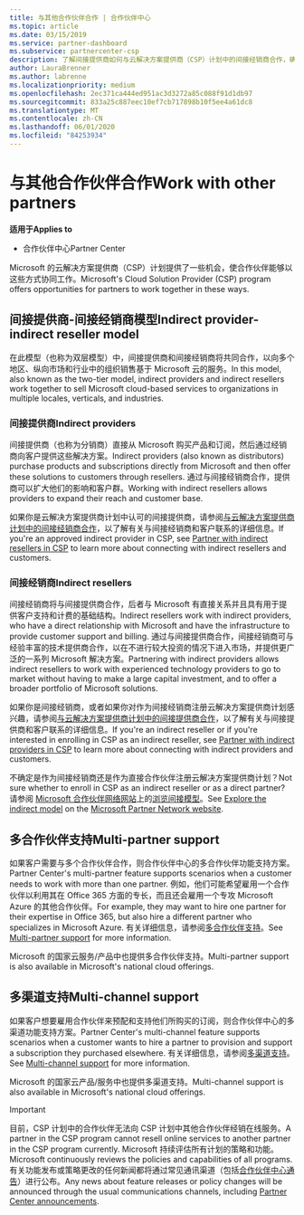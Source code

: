 ```yaml
---
title: 与其他合作伙伴合作 | 合作伙伴中心
ms.topic: article
ms.date: 03/15/2019
ms.service: partner-dashboard
ms.subservice: partnercenter-csp
description: 了解间接提供商如何与云解决方案提供商（CSP）计划中的间接经销商合作，确定哪种角色适合你。
author: LauraBrenner
ms.author: labrenne
ms.localizationpriority: medium
ms.openlocfilehash: 2ec371ca444ed951ac3d3272a85c088f91d1db97
ms.sourcegitcommit: 833a25c887eec10ef7cb717898b10f5ee4a61dc8
ms.translationtype: MT
ms.contentlocale: zh-CN
ms.lasthandoff: 06/01/2020
ms.locfileid: "84253934"
---
```

# <a name="work-with-other-partners"></a><span data-ttu-id="b1385-103">与其他合作伙伴合作</span><span class="sxs-lookup"><span data-stu-id="b1385-103">Work with other partners</span></span>

<span data-ttu-id="b1385-104">**适用于**</span><span class="sxs-lookup"><span data-stu-id="b1385-104">**Applies to**</span></span>

-  <span data-ttu-id="b1385-105">合作伙伴中心</span><span class="sxs-lookup"><span data-stu-id="b1385-105">Partner Center</span></span>

<span data-ttu-id="b1385-106">Microsoft 的云解决方案提供商（CSP）计划提供了一些机会，使合作伙伴能够以这些方式协同工作。</span><span class="sxs-lookup"><span data-stu-id="b1385-106">Microsoft's Cloud Solution Provider (CSP) program offers opportunities for partners to work together in these ways.</span></span>

## <a name="indirect-provider-indirect-reseller-model"></a><span data-ttu-id="b1385-107">间接提供商-间接经销商模型</span><span class="sxs-lookup"><span data-stu-id="b1385-107">Indirect provider-indirect reseller model</span></span>

<span data-ttu-id="b1385-108">在此模型（也称为双层模型）中，间接提供商和间接经销商将共同合作，以向多个地区、纵向市场和行业中的组织销售基于 Microsoft 云的服务。</span><span class="sxs-lookup"><span data-stu-id="b1385-108">In this model, also known as the two-tier model, indirect providers and indirect resellers work together to sell Microsoft cloud-based services to organizations in multiple locales, verticals, and industries.</span></span> 

### <a name="indirect-providers"></a><span data-ttu-id="b1385-109">间接提供商</span><span class="sxs-lookup"><span data-stu-id="b1385-109">Indirect providers</span></span>

<span data-ttu-id="b1385-110">间接提供商（也称为分销商）直接从 Microsoft 购买产品和订阅，然后通过经销商向客户提供这些解决方案。</span><span class="sxs-lookup"><span data-stu-id="b1385-110">Indirect providers (also known as distributors) purchase products and subscriptions directly from Microsoft and then offer these solutions to customers through resellers.</span></span> <span data-ttu-id="b1385-111">通过与间接经销商合作，提供商可以扩大他们的影响和客户群。</span><span class="sxs-lookup"><span data-stu-id="b1385-111">Working with indirect resellers allows providers to expand their reach and customer base.</span></span> 

<span data-ttu-id="b1385-112">如果你是云解决方案提供商计划中认可的间接提供商，请参阅[与云解决方案提供商计划中的间接经销商合作](indirect-provider-tasks-in-partner-center.md)，以了解有关与间接经销商和客户联系的详细信息。</span><span class="sxs-lookup"><span data-stu-id="b1385-112">If you're an approved indirect provider in CSP, see [Partner with indirect resellers in CSP](indirect-provider-tasks-in-partner-center.md) to learn more about connecting with indirect resellers and customers.</span></span> 

### <a name="indirect-resellers"></a><span data-ttu-id="b1385-113">间接经销商</span><span class="sxs-lookup"><span data-stu-id="b1385-113">Indirect resellers</span></span> 

<span data-ttu-id="b1385-114">间接经销商将与间接提供商合作，后者与 Microsoft 有直接关系并且具有用于提供客户支持和计费的基础结构。</span><span class="sxs-lookup"><span data-stu-id="b1385-114">Indirect resellers work with indirect providers, who have a direct relationship with Microsoft and have the infrastructure to provide customer support and billing.</span></span> <span data-ttu-id="b1385-115">通过与间接提供商合作，间接经销商可与经验丰富的技术提供商合作，以在不进行较大投资的情况下进入市场，并提供更广泛的一系列 Microsoft 解决方案。</span><span class="sxs-lookup"><span data-stu-id="b1385-115">Partnering with indirect providers allows indirect resellers to work with experienced technology providers to go to market without having to make a large capital investment, and to offer a broader portfolio of Microsoft solutions.</span></span> 

<span data-ttu-id="b1385-116">如果你是间接经销商，或者如果你对作为间接经销商注册云解决方案提供商计划感兴趣，请参阅[与云解决方案提供商计划中的间接提供商合作](indirect-reseller-tasks-in-partner-center.md)，以了解有关与间接提供商和客户联系的详细信息。</span><span class="sxs-lookup"><span data-stu-id="b1385-116">If you're an indirect reseller or if you're interested in enrolling in CSP as an indirect reseller, see [Partner with indirect providers in CSP](indirect-reseller-tasks-in-partner-center.md) to learn more about connecting with indirect providers and customers.</span></span>

<span data-ttu-id="b1385-117">不确定是作为间接经销商还是作为直接合作伙伴注册云解决方案提供商计划？</span><span class="sxs-lookup"><span data-stu-id="b1385-117">Not sure whether to enroll in CSP as an indirect reseller or as a direct partner?</span></span> <span data-ttu-id="b1385-118">请参阅 [Microsoft 合作伙伴网络网站](https://partner.microsoft.com)上的[浏览间接模型](https://partner.microsoft.com/cloud-solution-provider/indirect)。</span><span class="sxs-lookup"><span data-stu-id="b1385-118">See [Explore the indirect model](https://partner.microsoft.com/cloud-solution-provider/indirect) on the [Microsoft Partner Network website](https://partner.microsoft.com).</span></span>   

## <a name="multi-partner-support"></a><span data-ttu-id="b1385-119">多合作伙伴支持</span><span class="sxs-lookup"><span data-stu-id="b1385-119">Multi-partner support</span></span>

<span data-ttu-id="b1385-120">如果客户需要与多个合作伙伴合作，则合作伙伴中心的多合作伙伴功能支持方案。</span><span class="sxs-lookup"><span data-stu-id="b1385-120">Partner Center's multi-partner feature supports scenarios when a customer needs to work with more than one partner.</span></span> <span data-ttu-id="b1385-121">例如，他们可能希望雇用一个合作伙伴以利用其在 Office 365 方面的专长，而且还会雇用一个专攻 Microsoft Azure 的其他合作伙伴。</span><span class="sxs-lookup"><span data-stu-id="b1385-121">For example, they may want to hire one partner for their expertise in Office 365, but also hire a different partner who specializes in Microsoft Azure.</span></span> <span data-ttu-id="b1385-122">有关详细信息，请参阅[多合作伙伴支持](multipartner.md)。</span><span class="sxs-lookup"><span data-stu-id="b1385-122">See [Multi-partner support](multipartner.md) for more information.</span></span>

<span data-ttu-id="b1385-123">Microsoft 的国家云服务/产品中也提供多合作伙伴支持。</span><span class="sxs-lookup"><span data-stu-id="b1385-123">Multi-partner support is also available in Microsoft's national cloud offerings.</span></span> 

## <a name="multi-channel-support"></a><span data-ttu-id="b1385-124">多渠道支持</span><span class="sxs-lookup"><span data-stu-id="b1385-124">Multi-channel support</span></span>

<span data-ttu-id="b1385-125">如果客户想要雇用合作伙伴来预配和支持他们所购买的订阅，则合作伙伴中心的多渠道功能支持方案。</span><span class="sxs-lookup"><span data-stu-id="b1385-125">Partner Center's multi-channel feature supports scenarios when a customer wants to hire a partner to provision and support a subscription they purchased elsewhere.</span></span> <span data-ttu-id="b1385-126">有关详细信息，请参阅[多渠道支持](multichannel.md)。</span><span class="sxs-lookup"><span data-stu-id="b1385-126">See [Multi-channel support](multichannel.md) for more information.</span></span>

<span data-ttu-id="b1385-127">Microsoft 的国家云产品/服务中也提供多渠道支持。</span><span class="sxs-lookup"><span data-stu-id="b1385-127">Multi-channel support is also available in Microsoft's national cloud offerings.</span></span>

> [!IMPORTANT]  
> <span data-ttu-id="b1385-128">目前，CSP 计划中的合作伙伴无法向 CSP 计划中其他合作伙伴经销在线服务。</span><span class="sxs-lookup"><span data-stu-id="b1385-128">A partner in the CSP program cannot resell online services to another partner in the CSP program currently.</span></span> <span data-ttu-id="b1385-129">Microsoft 持续评估所有计划的策略和功能。</span><span class="sxs-lookup"><span data-stu-id="b1385-129">Microsoft continuously reviews the policies and capabilities of all programs.</span></span> <span data-ttu-id="b1385-130">有关功能发布或策略更改的任何新闻都将通过常见通讯渠道（包括[合作伙伴中心通告](announcements/index.md)）进行公布。</span><span class="sxs-lookup"><span data-stu-id="b1385-130">Any news about feature releases or policy changes will be announced through the usual communications channels, including [Partner Center announcements](announcements/index.md).</span></span>
